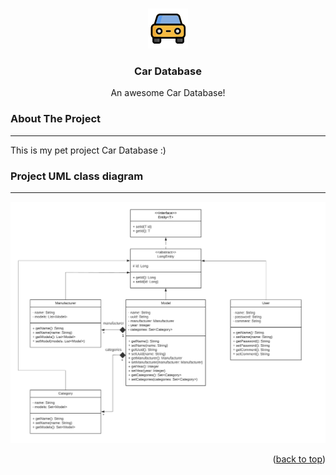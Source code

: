 <a name="readme-top"></a>
<!-- PROJECT LOGO -->
<!--suppress HtmlUnknownAnchorTarget, HtmlDeprecatedAttribute -->
<br />
<div align="center">
  <a href="https://github.com/aikovtun/car-rest-service">
    <img src="src/main/resources/static/img/logo.png" alt="Logo" width="64" height="64">
  </a>

<h3 align="center">Car Database</h3>
  <p align="center">
    An awesome Car Database!
  </p>
</div>

<!-- ABOUT THE PROJECT -->
### About The Project
***
This is my pet project Car Database :)

<!-- UML DIAGRAM -->
### Project UML class diagram
***
<div align="center">
  <img src="src/main/resources/static/img/diagram.png" alt="Diagram">
</div>

<p align="right">(<a href="#readme-top">back to top</a>)</p>
